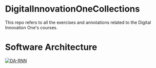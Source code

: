 # DigitalInnovationOneCollections
This repo refers to all the exercises and annotations related to the Digital Innovation One's courses.

# Software Architecture
<a href="https://github.com/OrangePixelEye/fundamentos_arquitetura">
	<img align="center" src="https://github-readme-stats.vercel.app/api/pin/?username=OrangePixelEye&repo=fundamentos_arquitetura&show_icons=true&line_height=27&title_color=6aa6f8&text_color=8a919a&icon_color=6aa6f8&bg_color=22272e" alt="DA-RNN" />
</a>

